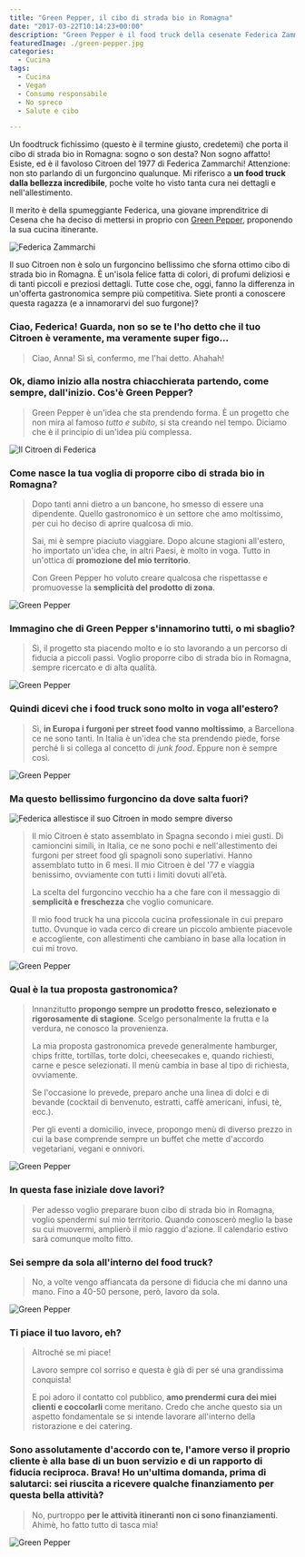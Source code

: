```yaml
---
title: "Green Pepper, il cibo di strada bio in Romagna"
date: "2017-03-22T10:14:23+00:00"
description: "Green Pepper è il food truck della cesenate Federica Zammarchi che, con tutta la sua passione, porta il cibo di strada bio in Romagna."
featuredImage: ./green-pepper.jpg
categories:
  - Cucina
tags:
  - Cucina
  - Vegan
  - Consumo responsabile
  - No spreco
  - Salute e cibo

---
```

Un foodtruck fichissimo (questo è il termine giusto, credetemi) che porta il cibo di strada bio in Romagna: sogno o son desta?
Non sogno affatto! Esiste, ed è il favoloso Citroen del 1977 di Federica Zammarchi!
Attenzione: non sto parlando di un furgoncino qualunque. Mi riferisco a **un food truck dalla bellezza incredibile**, poche volte ho visto tanta cura nei dettagli e nell'allestimento.

Il merito è della spumeggiante Federica, una giovane imprenditrice di Cesena che ha deciso di mettersi in proprio con [Green Pepper](https://www.facebook.com/greenpepperfoodtruck/), proponendo la sua cucina itinerante.

![Federica Zammarchi](./federica.jpg)

Il suo Citroen non è solo un furgoncino bellissimo che sforna ottimo cibo di strada bio in Romagna. È un'isola felice fatta di colori, di profumi deliziosi e di tanti piccoli e preziosi dettagli. Tutte cose che, oggi, fanno la differenza in un'offerta gastronomica sempre più competitiva.
Siete pronti a conoscere questa ragazza (e a innamorarvi del suo furgone)?

### Ciao, Federica! Guarda, non so se te l'ho detto che il tuo Citroen è veramente, ma veramente super figo...

> Ciao, Anna! Sì sì, confermo, me l'hai detto. Ahahah!

### Ok, diamo inizio alla nostra chiacchierata partendo, come sempre, dall'inizio. Cos'è Green Pepper?

> Green Pepper è un'idea che sta prendendo forma. È un progetto che non mira al famoso _tutto e subito_, si sta creando nel tempo. Diciamo che è il principio di un'idea più complessa.

![Il Citroen di Federica](./green-pepper-2.jpg)

### Come nasce la tua voglia di proporre cibo di strada bio in Romagna?

> Dopo tanti anni dietro a un bancone, ho smesso di essere una dipendente. Quello gastronomico è un settore che amo moltissimo, per cui ho deciso di aprire qualcosa di mio.
>
> Sai, mi è sempre piaciuto viaggiare. Dopo alcune stagioni all'estero, ho importato un'idea che, in altri Paesi, è molto in voga. Tutto in un'ottica di **promozione del mio territorio**.
>
> Con Green Pepper ho voluto creare qualcosa che rispettasse e promuovesse la **semplicità del prodotto di zona**.

![Green Pepper](./green-pepper-f6.jpg)

### Immagino che di Green Pepper s'innamorino tutti, o mi sbaglio?

> Sì, il progetto sta piacendo molto e io sto lavorando a un percorso di fiducia a piccoli passi. Voglio proporre cibo di strada bio in Romagna, sempre ricercato e di alta qualità.

![Green Pepper](./green-pepper-f7.jpg)

### Quindi dicevi che i food truck sono molto in voga all'estero?

> Sì, **in Europa i furgoni per street food vanno moltissimo**, a Barcellona ce ne sono tanti. In Italia è un'idea che sta prendendo piede, forse perché li si collega al concetto di _junk food_. Eppure non è sempre così.

![Green Pepper](./green-pepper-f8.jpg)

### Ma questo bellissimo furgoncino da dove salta fuori?

![Federica allestisce il suo Citroen in modo sempre diverso](./green-pepper-3.jpg)

> Il mio Citroen è stato assemblato in Spagna secondo i miei gusti. Di camioncini simili, in Italia, ce ne sono pochi e nell'allestimento dei furgoni per street food gli spagnoli sono superlativi. Hanno assemblato tutto in 6 mesi. Il mio Citroen è del '77 e viaggia benissimo, ovviamente con tutti i limiti dovuti all'età.
>
> La scelta del furgoncino vecchio ha a che fare con il messaggio di **semplicità e freschezza** che voglio comunicare.
>
> Il mio food truck ha una piccola cucina professionale in cui preparo tutto. Ovunque io vada cerco di creare un piccolo ambiente piacevole e accogliente, con allestimenti che cambiano in base alla location in cui mi trovo.

![Green Pepper](./green-pepper-f1.jpg)

### Qual è la tua proposta gastronomica?

> Innanzitutto **propongo sempre un prodotto fresco, selezionato e rigorosamente di stagione**. Scelgo personalmente la frutta e la verdura, ne conosco la provenienza.
>
> La mia proposta gastronomica prevede generalmente hamburger, chips fritte, tortillas, torte dolci, cheesecakes e, quando richiesti, carne e pesce selezionati. Il menù cambia in base al tipo di richiesta, ovviamente.
>
> Se l'occasione lo prevede, preparo anche una linea di dolci e di bevande (cocktail di benvenuto, estratti, caffè americani, infusi, tè, ecc.).
>
> Per gli eventi a domicilio, invece, propongo menù di diverso prezzo in cui la base comprende sempre un buffet che mette d'accordo vegetariani, vegani e onnivori.

![Green Pepper](./green-pepper-f3.jpg)

### In questa fase iniziale dove lavori?

> Per adesso voglio preparare buon cibo di strada bio in Romagna, voglio spendermi sul mio territorio. Quando conoscerò meglio la base su cui muovermi, amplierò il mio raggio d'azione. Il calendario estivo sarà comunque molto fitto.

### Sei sempre da sola all'interno del food truck?

> No, a volte vengo affiancata da persone di fiducia che mi danno una mano. Fino a 40-50 persone, però, lavoro da sola.

![Green Pepper](./green-pepper-f4.jpg)

### Ti piace il tuo lavoro, eh?

> Altroché se mi piace!
>
> Lavoro sempre col sorriso e questa è già di per sé una grandissima conquista!
>
> E poi adoro il contatto col pubblico, **amo prendermi cura dei miei clienti e coccolarli** come meritano. Credo che anche questo sia un aspetto fondamentale se si intende lavorare all'interno della ristorazione e dei catering.

### Sono assolutamente d'accordo con te, l'amore verso il proprio cliente è alla base di un buon servizio e di un rapporto di fiducia reciproca. Brava! Ho un'ultima domanda, prima di salutarci: sei riuscita a ricevere qualche finanziamento per questa bella attività?

> No, purtroppo **per le attività itineranti non ci sono finanziamenti**. Ahimè, ho fatto tutto di tasca mia!

![Green Pepper](./green-pepper-f5.jpg)
